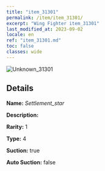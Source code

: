 ```yaml
---
title: "item_31301"
permalink: /item/item_31301/
excerpt: "Wing Fighter item_31301"
last_modified_at: 2023-09-02
locale: en
ref: "item_31301.md"
toc: false
classes: wide
---
```



 ![Unknown_31301](/images/item/Settlement_star_p.png)



## Details

 **Name:** *Settlement_star* 

 **Description:** 

 **Rarity:** 1 

 **Type:** 4 

 **Suction:** true 

 **Auto Suction:** false 



